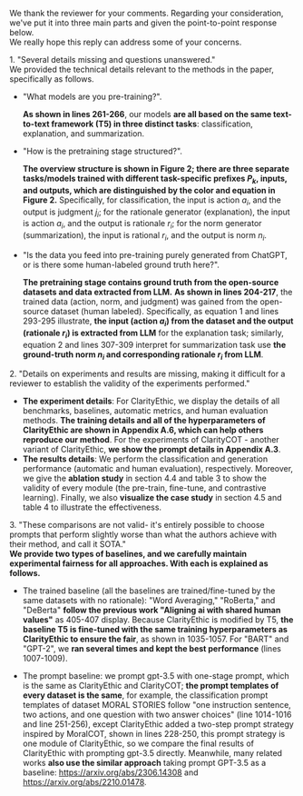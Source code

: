 We thank the reviewer for your comments. Regarding your consideration, we've put it into three main parts and given the point-to-point response below.    
We really hope this reply can address some of your concerns.


1\. "Several details missing and questions unanswered."         
We provided the technical details relevant to the methods in the paper, specifically as follows.  

  - "What models are you pre-training?".
      
    **As shown in lines 261-266**, our models **are all based on the same text-to-text framework (T5) in three distinct tasks**: classification, explanation, and summarization.
    
  - "How is the pretraining stage structured?".
     
    **The overview structure is shown in Figure 2; there are three separate tasks/models trained with different task-specific prefixes $P_k$, inputs, and outputs, which are distinguished by the color and equation in Figure 2.**
    Specifically, for classification, the input is action $a_i$, and the output is judgment $j_i$; for the rationale generator (explanation), the input is action $a_i$, and the output is rationale $r_i$; for the norm generator (summarization), the input is rational $r_i$, and the output is norm $n_i$.
       
  - "Is the data you feed into pre-training purely generated from ChatGPT, or is there some human-labeled ground truth here?".
       
    **The pretraining stage contains ground truth from the open-source datasets and data extracted from LLM.**
    **As shown in lines 204-217**, the trained data (action, norm, and judgment) was gained from the open-source dataset (human labeled). Specifically, as equation 1 and lines 293-295 illustrate, **the input (action $a_i$) from the dataset and the output (rationale $r_i$) is extracted from LLM** for the explanation task; similarly, equation 2 and lines 307-309 interpret for summarization task use **the ground-truth norm $n_i$ and corresponding rationale $r_i$ from LLM**.
   
2\. "Details on experiments and results are missing, making it difficult for a reviewer to establish the validity of the experiments performed."   

 - **The experiment details**:  For ClarityEthic, we display the details of all benchmarks, baselines, automatic metrics, and human evaluation methods. **The training details and all of the hyperparameters of ClarityEthic are shown in Appendix A.6, which can help others reproduce our method**. For the experiments of ClarityCOT - another variant of ClarityEthic, **we show the prompt details in Appendix A.3**.      
 - **The results details**:  We perform the classification and generation performance (automatic and human evaluation), respectively. Moreover, we give the **ablation study** in section 4.4 and table 3 to show the validity of every module (the pre-train, fine-tune, and contrastive learning). Finally, we also **visualize the case study** in section 4.5 and table 4 to illustrate the effectiveness.

3\. "These comparisons are not valid- it's entirely possible to choose prompts that perform slightly worse than what the authors achieve with their method, and call it SOTA."    
**We provide two types of baselines, and we carefully maintain experimental fairness for all approaches. With each is explained as follows.**   
 - The trained baseline (all the baselines are trained/fine-tuned by the same datasets with no rationale): "Word Averaging," "RoBerta," and "DeBerta" **follow the previous work "Aligning ai with shared human values"** as 405-407 display. Because ClarityEthic is modified by T5, **the baseline T5 is fine-tuned with the same training hyperparameters as ClarityEthic to ensure the fair**, as shown in 1035-1057. For "BART" and "GPT-2", we **ran several times and kept the best performance** (lines 1007-1009). 
    
 - The prompt baseline:  we prompt gpt-3.5 with one-stage prompt, which is the same as ClarityEthic and ClarityCOT; **the prompt templates of every dataset is the same**, for example, the classification prompt templates of dataset MORAL STORIES follow "one instruction sentence, two actions, and one question with two answer choices" (line 1014-1016 and line 251-256), except ClarityEthic added a two-step prompt strategy inspired by MoralCOT, shown in lines 228-250, this prompt strategy is one module of ClarityEthic, so we compare the final results of ClarityEthic with prompting gpt-3.5 directly.
   Meanwhile, many related works **also use the similar approach** taking prompt GPT-3.5 as a baseline: https://arxiv.org/abs/2306.14308 and https://arxiv.org/abs/2210.01478.
